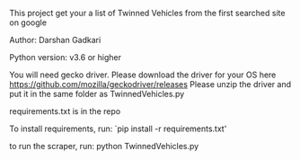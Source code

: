 This project get your a list of Twinned Vehicles from the first searched site on google

Author: Darshan Gadkari

Python version: v3.6 or higher

You will need gecko driver. Please download the driver for your OS here https://github.com/mozilla/geckodriver/releases
Please unzip the driver and put it in the same folder as TwinnedVehicles.py

requirements.txt is in the repo

To install requirements, run: `pip install -r requirements.txt'

to run the scraper, run: python TwinnedVehicles.py
